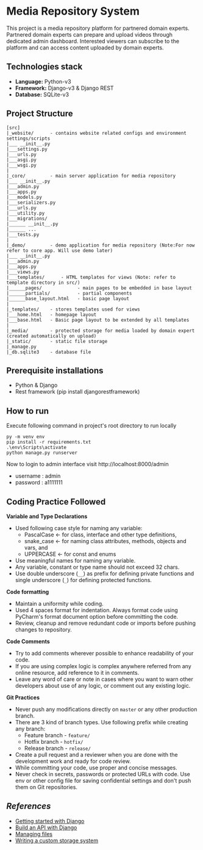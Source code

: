 # Media Repository System

This project is a media repository platform for partnered domain experts. Partnered domain experts can prepare and upload videos through dedicated admin dashboard. Interested viewers can subscribe to the platform and can access content uploaded by domain experts.

## Technologies stack
- **Language:** Python-v3
- **Framework:** Django-v3 & Django REST
- **Database:** SQLite-v3

## Project Structure

```
[src]
|_website/      - contains website related configs and environment settings/scripts
|___ __init__.py
|___settings.py
|___urls.py
|___asgi.py
|___wsgi.py
|
|_core/         - main server application for media repository
|___ __init__.py
|___admin.py
|___apps.py
|___models.py
|___serializers.py
|___urls.py
|___utility.py
|___migrations/
|______ __init__.py
|______ ...
|___tests.py
|
|_demo/         - demo application for media repository (Note:For now refer to core app. Will use demo later)
|___ __init__.py
|___admin.py
|___apps.py
|___views.py
|___templates/      - HTML templates for views (Note: refer to template directory in src/)
|______pages/             - main pages to be embedded in base layout
|______partials/          - partial components
|______base_layout.html   - basic page layout
|
|_templates/    - stores templates used for views
|___home.html   - homepage layout
|___base.html   - Basic page layout to be extended by all templates
|
|_media/        - protected storage for media loaded by domain expert (created automatically on upload)
|_static/       - static file storage
|_manage.py
|_db.sqlite3    - database file
```

## Prerequisite installations
- Python & Django
- Rest framework (pip install djangorestframework)

## How to run

Execute following command in project's root directory to run locally

```shell
py -m venv env
pip install -r requirements.txt
.\env\Scripts\activate
python manage.py runserver
```

Now to login to admin interface visit http://localhost:8000/admin
- username : admin
- password : a1111111

## Coding Practice Followed

**Variable and Type Declarations**

- Used following case style for naming any variable:
  - PascalCase <- for class, interface and other type definitions,
  - snake_case <- for naming class attributes, methods, objects and vars, and
  - UPPERCASE <- for const and enums
- Use meaningful names for naming any variable.
- Any variable, constant or type name should not exceed 32 chars.
- Use double underscore (`__`) as prefix for defining private functions and single underscore (`_`) for defining protected functions.

**Code formatting**

- Maintain a uniformity while coding.
- Used 4 spaces format for indentation. Always format code using PyCharm's format document option before committing the code.
- Review, cleanup and remove redundant code or imports before pushing changes to repository.

**Code Comments**

- Try to add comments wherever possible to enhance readability of your code.
- If you are using complex logic is complex anywhere referred from any online resource, add reference to it in comments.
- Leave any word of care or note in cases where you want to warn other developers about use of any logic, or comment out any existing logic.

**Git Practices**

- Never push any modifications directly on `master` or any other production branch.
- There are 3 kind of branch types. Use following prefix while creating any branch:
  - Feature branch - `feature/`
  - Hotfix branch - `hotfix/`
  - Release branch - `release/`
- Create a pull request and a reviewer when you are done with the development work and ready for code review.
- While committing your code, use proper and concise messages.
- Never check in secrets, passwords or protected URLs with code. Use env or other config file for saving confidential settings and don't push them on Git repositories.

## *References*

- [Getting started with Django](https://docs.djangoproject.com/en/3.0/intro/)
- [Build an API with Django](https://www.youtube.com/playlist?list=PLLRM7ROnmA9HzbIXYN6D3wOZ0wUrqNs_d)
- [Managing files](https://docs.djangoproject.com/en/3.0/topics/files/)
- [Writing a custom storage system](https://docs.djangoproject.com/en/3.0/howto/custom-file-storage/)
